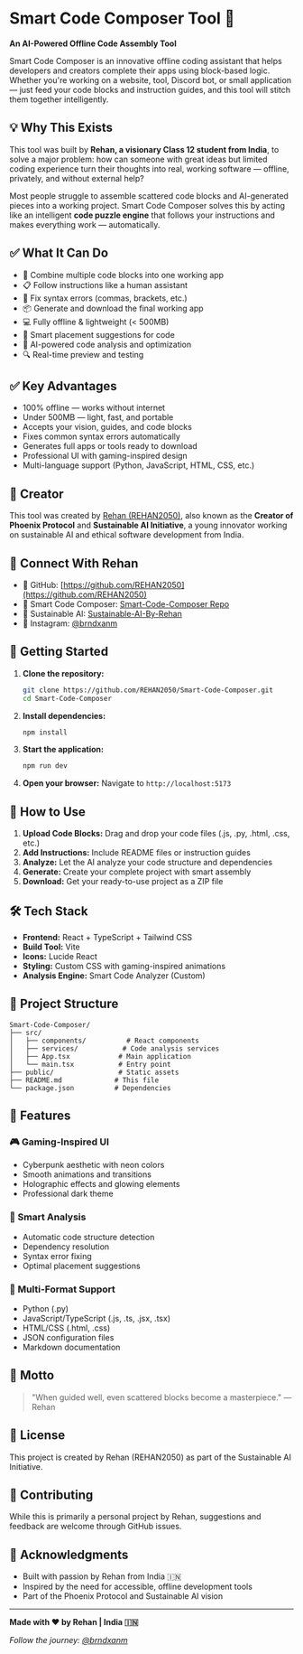 # Smart Code Composer Tool 🚀

**An AI-Powered Offline Code Assembly Tool**

Smart Code Composer is an innovative offline coding assistant that helps developers and creators complete their apps using block-based logic. Whether you're working on a website, tool, Discord bot, or small application — just feed your code blocks and instruction guides, and this tool will stitch them together intelligently.

## 💡 Why This Exists

This tool was built by **Rehan, a visionary Class 12 student from India**, to solve a major problem: how can someone with great ideas but limited coding experience turn their thoughts into real, working software — offline, privately, and without external help?

Most people struggle to assemble scattered code blocks and AI-generated pieces into a working project. Smart Code Composer solves this by acting like an intelligent **code puzzle engine** that follows your instructions and makes everything work — automatically.

## ✅ What It Can Do

- 🧩 Combine multiple code blocks into one working app
- 📋 Follow instructions like a human assistant  
- 🔧 Fix syntax errors (commas, brackets, etc.)
- 📦 Generate and download the final working app
- 💻 Fully offline & lightweight (< 500MB)
- 🎯 Smart placement suggestions for code
- 🤖 AI-powered code analysis and optimization
- 🔍 Real-time preview and testing

## ✅ Key Advantages

- 100% offline — works without internet
- Under 500MB — light, fast, and portable
- Accepts your vision, guides, and code blocks
- Fixes common syntax errors automatically
- Generates full apps or tools ready to download
- Professional UI with gaming-inspired design
- Multi-language support (Python, JavaScript, HTML, CSS, etc.)

## 🧠 Creator

This tool was created by [Rehan (REHAN2050)](https://github.com/REHAN2050), also known as the **Creator of Phoenix Protocol** and **Sustainable AI Initiative**, a young innovator working on sustainable AI and ethical software development from India.

## 🔗 Connect With Rehan

- 🔹 GitHub: [https://github.com/REHAN2050](https://github.com/REHAN2050)
- 🔹 Smart Code Composer: [Smart-Code-Composer Repo](https://github.com/REHAN2050/Smart-Code-Composer)
- 🔹 Sustainable AI: [Sustainable-AI-By-Rehan](https://github.com/REHAN2050/Sustainable-AI-By-Rehan)
- 🔹 Instagram: [@brndxanm](https://instagram.com/brndxanm)

## 🚀 Getting Started

1. **Clone the repository:**
   ```bash
   git clone https://github.com/REHAN2050/Smart-Code-Composer.git
   cd Smart-Code-Composer
   ```

2. **Install dependencies:**
   ```bash
   npm install
   ```

3. **Start the application:**
   ```bash
   npm run dev
   ```

4. **Open your browser:**
   Navigate to `http://localhost:5173`

## 🎯 How to Use

1. **Upload Code Blocks:** Drag and drop your code files (.js, .py, .html, .css, etc.)
2. **Add Instructions:** Include README files or instruction guides
3. **Analyze:** Let the AI analyze your code structure and dependencies
4. **Generate:** Create your complete project with smart assembly
5. **Download:** Get your ready-to-use project as a ZIP file

## 🛠️ Tech Stack

- **Frontend:** React + TypeScript + Tailwind CSS
- **Build Tool:** Vite
- **Icons:** Lucide React
- **Styling:** Custom CSS with gaming-inspired animations
- **Analysis Engine:** Smart Code Analyzer (Custom)

## 📁 Project Structure

```
Smart-Code-Composer/
├── src/
│   ├── components/          # React components
│   ├── services/           # Code analysis services
│   ├── App.tsx            # Main application
│   └── main.tsx           # Entry point
├── public/                # Static assets
├── README.md             # This file
└── package.json          # Dependencies
```

## 🎨 Features

### 🎮 Gaming-Inspired UI
- Cyberpunk aesthetic with neon colors
- Smooth animations and transitions
- Holographic effects and glowing elements
- Professional dark theme

### 🧠 Smart Analysis
- Automatic code structure detection
- Dependency resolution
- Syntax error fixing
- Optimal placement suggestions

### 🔧 Multi-Format Support
- Python (.py)
- JavaScript/TypeScript (.js, .ts, .jsx, .tsx)
- HTML/CSS (.html, .css)
- JSON configuration files
- Markdown documentation

## 🧠 Motto

> "When guided well, even scattered blocks become a masterpiece." — Rehan

## 📄 License

This project is created by Rehan (REHAN2050) as part of the Sustainable AI Initiative. 

## 🤝 Contributing

While this is primarily a personal project by Rehan, suggestions and feedback are welcome through GitHub issues.

## 🙏 Acknowledgments

- Built with passion by Rehan from India 🇮🇳
- Inspired by the need for accessible, offline development tools
- Part of the Phoenix Protocol and Sustainable AI vision

---

**Made with ❤️ by Rehan | India 🇮🇳**

*Follow the journey: [@brndxanm](https://instagram.com/brndxanm)*